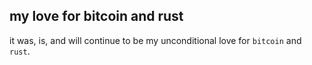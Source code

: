 ## my love for bitcoin and rust

it was, is, and will continue to be my unconditional love for `bitcoin` and `rust`.
